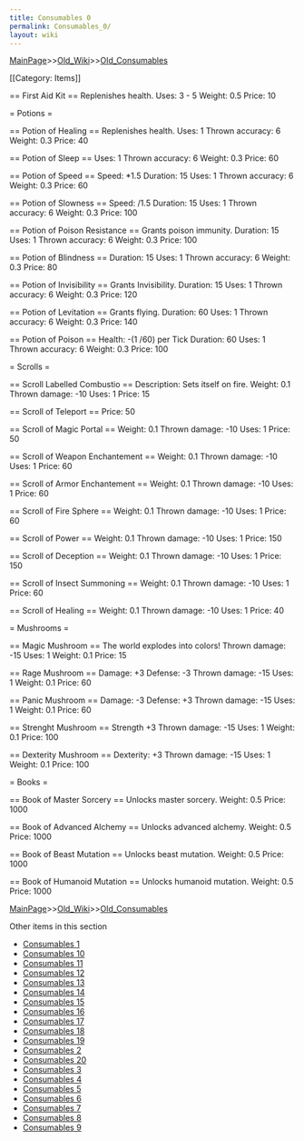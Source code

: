 ```yaml
---
title: Consumables 0
permalink: Consumables_0/
layout: wiki
---
```


[MainPage](/keeperrl_wiki/ "wikilink")>>[Old_Wiki](/keeperrl_wiki/Old_Wiki "wikilink")>>[Old_Consumables](/keeperrl_wiki/Old_Consumables "wikilink")

[[Category: Items]]

== First Aid Kit ==
 Replenishes health.
 Uses: 3 - 5
 Weight: 0.5
 Price: 10

= Potions =

== Potion of Healing ==
 Replenishes health.
 Uses: 1
 Thrown accuracy: 6
 Weight: 0.3
 Price: 40

== Potion of Sleep ==
 Uses: 1
 Thrown accuracy: 6
 Weight: 0.3
 Price: 60

== Potion of Speed ==
 Speed: *1.5
 Duration: 15
 Uses: 1
 Thrown accuracy: 6
 Weight: 0.3
 Price: 60

== Potion of Slowness ==
 Speed: /1.5
 Duration: 15
 Uses: 1
 Thrown accuracy: 6
 Weight: 0.3
 Price: 100

== Potion of Poison Resistance ==
 Grants poison immunity.
 Duration: 15
 Uses: 1
 Thrown accuracy: 6
 Weight: 0.3
 Price: 100

== Potion of Blindness ==
 Duration: 15
 Uses: 1
 Thrown accuracy: 6
 Weight: 0.3
 Price: 80

== Potion of Invisibility ==
 Grants Invisibility.
 Duration: 15
 Uses: 1
 Thrown accuracy: 6
 Weight: 0.3
 Price: 120

== Potion of Levitation ==
 Grants flying.
 Duration: 60
 Uses: 1
 Thrown accuracy: 6
 Weight: 0.3
 Price: 140

== Potion of Poison ==
 Health: -(1 /60) per Tick
 Duration: 60
 Uses: 1
 Thrown accuracy: 6
 Weight: 0.3
 Price: 100

= Scrolls =

== Scroll Labelled Combustio ==
 Description: Sets itself on fire.
 Weight: 0.1
 Thrown damage: -10
 Uses: 1
 Price: 15

== Scroll of Teleport ==
 Price: 50

== Scroll of Magic Portal ==
 Weight: 0.1
 Thrown damage: -10
 Uses: 1
 Price: 50

== Scroll of Weapon Enchantement ==
 Weight: 0.1
 Thrown damage: -10
 Uses: 1
 Price: 60

== Scroll of Armor Enchantement ==
 Weight: 0.1
 Thrown damage: -10
 Uses: 1
 Price: 60

== Scroll of Fire Sphere ==
 Weight: 0.1
 Thrown damage: -10
 Uses: 1
 Price: 60

== Scroll of Power ==
 Weight: 0.1
 Thrown damage: -10
 Uses: 1
 Price: 150

== Scroll of Deception ==
 Weight: 0.1
 Thrown damage: -10
 Uses: 1
 Price: 150

== Scroll of Insect Summoning ==
 Weight: 0.1
 Thrown damage: -10
 Uses: 1
 Price: 60

== Scroll of Healing ==
 Weight: 0.1
 Thrown damage: -10
 Uses: 1
 Price: 40

= Mushrooms =

== Magic Mushroom ==
 The world explodes into colors!
 Thrown damage: -15
 Uses: 1
 Weight: 0.1
 Price: 15

== Rage Mushroom ==
 Damage: +3
 Defense: -3
 Thrown damage: -15
 Uses: 1
 Weight: 0.1
 Price: 60

== Panic Mushroom ==
 Damage: -3
 Defense: +3
 Thrown damage: -15
 Uses: 1
 Weight: 0.1
 Price: 60

== Strenght Mushroom ==
 Strength +3
 Thrown damage: -15
 Uses: 1
 Weight: 0.1
 Price: 100

== Dexterity Mushroom ==
 Dexterity: +3
 Thrown damage: -15
 Uses: 1
 Weight: 0.1
 Price: 100

= Books =

== Book of Master Sorcery ==
 Unlocks master sorcery.
 Weight: 0.5
 Price: 1000

== Book of Advanced Alchemy ==
 Unlocks advanced alchemy.
 Weight: 0.5
 Price: 1000

== Book of Beast Mutation ==
 Unlocks beast mutation.
 Weight: 0.5
 Price: 1000

== Book of Humanoid Mutation ==
 Unlocks humanoid mutation.
 Weight: 0.5
 Price: 1000

[MainPage](/keeperrl_wiki/ "wikilink")>>[Old_Wiki](/keeperrl_wiki/Old_Wiki "wikilink")>>[Old_Consumables](/keeperrl_wiki/Old_Consumables "wikilink")

Other items in this section
-    [Consumables 1](/keeperrl_wiki/Consumables_1 "wikilink")
-    [Consumables 10](/keeperrl_wiki/Consumables_10 "wikilink")
-    [Consumables 11](/keeperrl_wiki/Consumables_11 "wikilink")
-    [Consumables 12](/keeperrl_wiki/Consumables_12 "wikilink")
-    [Consumables 13](/keeperrl_wiki/Consumables_13 "wikilink")
-    [Consumables 14](/keeperrl_wiki/Consumables_14 "wikilink")
-    [Consumables 15](/keeperrl_wiki/Consumables_15 "wikilink")
-    [Consumables 16](/keeperrl_wiki/Consumables_16 "wikilink")
-    [Consumables 17](/keeperrl_wiki/Consumables_17 "wikilink")
-    [Consumables 18](/keeperrl_wiki/Consumables_18 "wikilink")
-    [Consumables 19](/keeperrl_wiki/Consumables_19 "wikilink")
-    [Consumables 2](/keeperrl_wiki/Consumables_2 "wikilink")
-    [Consumables 20](/keeperrl_wiki/Consumables_20 "wikilink")
-    [Consumables 3](/keeperrl_wiki/Consumables_3 "wikilink")
-    [Consumables 4](/keeperrl_wiki/Consumables_4 "wikilink")
-    [Consumables 5](/keeperrl_wiki/Consumables_5 "wikilink")
-    [Consumables 6](/keeperrl_wiki/Consumables_6 "wikilink")
-    [Consumables 7](/keeperrl_wiki/Consumables_7 "wikilink")
-    [Consumables 8](/keeperrl_wiki/Consumables_8 "wikilink")
-    [Consumables 9](/keeperrl_wiki/Consumables_9 "wikilink")
